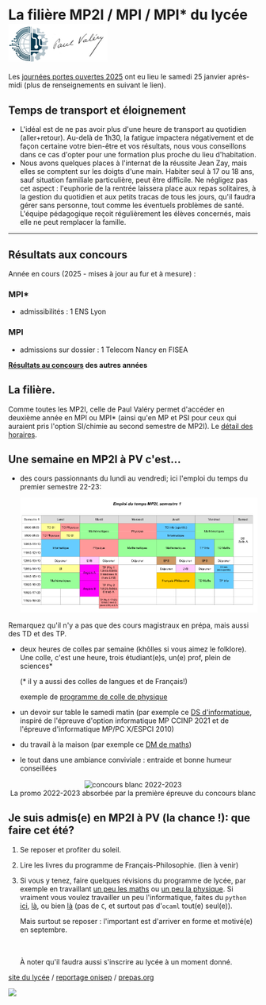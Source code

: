 <div>
<h1><span style="vertical-align: middle;">La filière MP2I / MPI / MPI* du lycée</span> <img src="images/logo.png" alt="Paul Valéry" width="200" style="vertical-align: middle;" /></h1>
</div>

Les <a href="https://www.cpge-pv.fr/index.html#jpo">journées portes
ouvertes 2025</a> ont eu lieu le samedi 25 janvier après-midi (plus de
renseignements en suivant le lien).


## Temps de transport et éloignement

* L'idéal est de ne pas avoir plus d'une heure de transport au quotidien
(aller+retour). Au-delà de 1h30, la fatigue impactera négativement et de
façon certaine votre bien-être et vos résultats, nous vous conseillons
dans ce cas d'opter pour une formation plus proche du lieu d'habitation.
* Nous avons quelques places à l'internat de la réussite Jean Zay, mais
elles se comptent sur les doigts d'une main. Habiter seul à 17 ou 18 ans,
sauf situation familiale particulière, peut être difficile. Ne négligez
pas cet aspect : l'euphorie de la rentrée laissera place aux repas
solitaires, à la gestion du quotidien et aux petits tracas de tous les
jours, qu'il faudra gérer sans personne, tout comme les éventuels problèmes
de santé. L'équipe pédagogique reçoit régulièrement les élèves
concernés, mais elle ne peut remplacer la famille.

--------

## Résultats aux concours

Année en cours (2025 - mises à jour au fur et à mesure) :

### MPI\*
* admissibilités : 1 ENS Lyon

### MPI
* admissions sur dossier : 1 Telecom Nancy en FISEA




**[Résultats au concours](resultats.md) des autres années**


## La filière.

Comme toutes les MP2I, celle de Paul Valéry permet
d'accéder en deuxième année en MPI ou MPI* (ainsi qu'en MP et PSI pour
ceux qui auraient pris l'option SI/chimie au second semestre de
MP2I). Le <a href="https://prepas.org/?article=42" target="_blank">détail des horaires</a>.

## Une semaine en MP2I à PV c'est...

* des cours passionnants du lundi au vendredi; ici l'emploi du temps du
   premier semestre 22-23:
   
   ![](images/Edt_MP2I_22_23_sem1.png)

Remarquez qu'il n'y a pas que des cours magistraux en prépa, mais aussi des
TD et des TP.

* deux heures de colles par semaine (khôlles si vous aimez le folklore).
   Une colle, c'est une heure, trois étudiant(e)s, un(e) prof, plein de
   sciences*

   (* il y a aussi des colles de langues et de Français!)
   
   exemple de [programme de colle de physique](semaine_2023-05-15.pdf)
* un devoir sur table le samedi matin (par exemple ce [DS
  d'informatique](ds3_2022-2023.pdf), inspiré de l'épreuve d'option
  informatique MP CCINP 2021 et de l'épreuve
  d'informatique MP/PC X/ESPCI 2010)

* du travail à la maison (par exemple ce [DM de maths](DM_17.pdf))

* le tout dans une ambiance conviviale : entraide et bonne humeur
  conseillées
  
<center>
<img src="images/classe.jpg" alt="concours blanc 2022-2023"
width="400" style="vertical-align: middle;" /><br />
<span>La promo 2022-2023 absorbée par la première épreuve du concours
blanc</span>
</center>


## Je suis admis(e) en MP2I à PV (la chance !): que faire cet été?

1. Se reposer et profiter du soleil.

2. Lire les livres du programme de Français-Philosophie. (lien à venir)
   
3. Si vous y tenez, faire quelques révisions du programme de lycée, par
   exemple en travaillant <a href="https://colasbd.github.io/cdc/" target="_blank">un peu les
   maths</a> ou <a href="https://colasbd.github.io/cde/" target="_blank">un peu la
   physique</a>. Si vraiment vous voulez
   travailler un peu l'informatique, faites du `python`
   <a href="https://www.france-ioi.org/" target="_blank">ici</a>,
   <a href="https://www.codewars.com/?language=python" target="_blank">là</a>, ou bien
   <a href="https://www.codingame.com/start" target="_blank">là</a> (pas de `C`, et surtout pas
   d'`ocaml` tout(e) seul(e)).
   
   Mais surtout se reposer : l'important est d'arriver en forme et motivé(e) en
   septembre.
   
   <br /><br />
   À noter qu'il faudra aussi s'inscrire au lycée à un moment
   donné.

<a
href="https://pia.ac-paris.fr/serail/jcms/s2_1627631/fr/cite-scolaire-paul-valery"
target="_blank">site du lycée</a>
/ <a
href="https://www.onisep.fr/formation/apres-le-bac-les-etudes-superieures/ma-premiere-annee-en/ma-premiere-annee-en-prepa/prepa-mp2i-mathematiques-physique-ingenierie-et-informatique"
target="_blank">reportage onisep</a>
/ <a href="https://prepas.org/" target="_blank">prepas.org</a>

<a href="http://www.mon-compteur.fr"><img src="http://www.mon-compteur.fr/html_c01genv2-244296-3" border="0" /></a>
